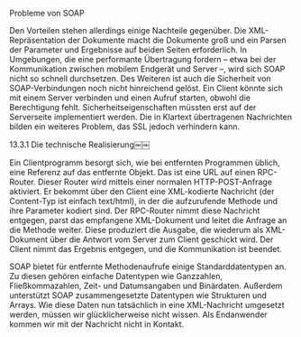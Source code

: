 
Probleme von SOAP

Den Vorteilen stehen allerdings einige Nachteile gegenüber. Die XML-Repräsentation der Dokumente macht die Dokumente groß und ein Parsen der Parameter und Ergebnisse auf beiden Seiten erforderlich. In Umgebungen, die eine performante Übertragung fordern – etwa bei der Kommunikation zwischen mobilem Endgerät und Server –, wird sich SOAP nicht so schnell durchsetzen. Des Weiteren ist auch die Sicherheit von SOAP-Verbindungen noch nicht hinreichend gelöst. Ein Client könnte sich mit einem Server verbinden und einen Aufruf starten, obwohl die Berechtigung fehlt. Sicherheitseigenschaften müssten erst auf der Serverseite implementiert werden. Die in Klartext übertragenen Nachrichten bilden ein weiteres Problem, das SSL jedoch verhindern kann.


13.3.1 Die technische Realisierung￼￼

Ein Clientprogramm besorgt sich, wie bei entfernten Programmen üblich, eine Referenz auf das entfernte Objekt. Das ist eine URL auf einen RPC-Router. Dieser Router wird mittels einer normalen HTTP-POST-Anfrage aktiviert. Er bekommt über den Client eine XML-kodierte Nachricht (der Content-Typ ist einfach text/html), in der die aufzurufende Methode und ihre Parameter kodiert sind. Der RPC-Router nimmt diese Nachricht entgegen, parst das empfangene XML-Dokument und leitet die Anfrage an die Methode weiter. Diese produziert die Ausgabe, die wiederum als XML-Dokument über die Antwort vom Server zum Client geschickt wird. Der Client nimmt das Ergebnis entgegen, und die Kommunikation ist beendet.

SOAP bietet für entfernte Methodenaufrufe einige Standarddatentypen an. Zu diesen gehören einfache Datentypen wie Ganzzahlen, Fließkommazahlen, Zeit- und Datumsangaben und Binärdaten. Außerdem unterstützt SOAP zusammengesetzte Datentypen wie Strukturen und Arrays. Wie diese Daten nun tatsächlich in eine XML-Nachricht umgesetzt werden, müssen wir glücklicherweise nicht wissen. Als Endanwender kommen wir mit der Nachricht nicht in Kontakt.
